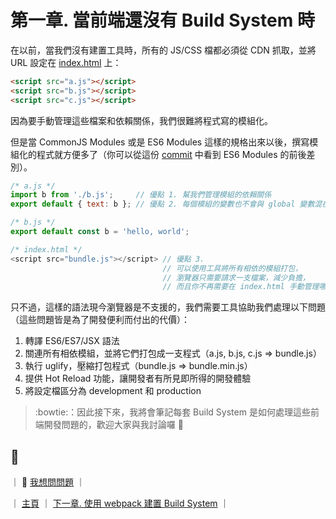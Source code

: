 # 第一章. 當前端還沒有 Build System 時

在以前，當我們沒有建置工具時，所有的 JS/CSS 檔都必須從 CDN 抓取，並將 URL 設定在 [index.html](https://github.com/shiningjason1989/react-quick-tutorial/blob/master/level-24_immutablejs/index.html) 上：

```html
<script src="a.js"></script>
<script src="b.js"></script>
<script src="c.js"></script>
```

因為要手動管理這些檔案和依賴關係，我們很難將程式寫的模組化。

但是當 CommonJS Modules 或是 ES6 Modules 這樣的規格出來以後，撰寫模組化的程式就方便多了（你可以從這份 [commit](https://github.com/shiningjason1989/react-build-systems-tutorial/commit/2ac2dccf0b1988b45f1b1c605977b882b43db21b) 中看到 ES6 Modules 的前後差別）。

```js
/* a.js */
import b from './b.js';     // 優點 1. 幫我們管理模組的依賴關係
export default { text: b }; // 優點 2. 每個模組的變數也不會與 global 變數混在一起

/* b.js */
export default const b = 'hello, world';

/* index.html */
<script src="bundle.js"></script> // 優點 3.
                                  // 可以使用工具將所有相依的模組打包，
                                  // 瀏覽器只需要請求一支檔案，減少負擔，
                                  // 而且你不再需要在 index.html 手動管理哪些檔案要引入，哪些不用
```

只不過，這樣的語法現今瀏覽器是不支援的，我們需要工具協助我們處理以下問題（這些問題皆是為了開發便利而付出的代價）：

1. 轉譯 ES6/ES7/JSX 語法
2. 關連所有相依模組，並將它們打包成一支程式（a.js, b.js, c.js => bundle.js）
3. 執行 uglify，壓縮打包程式（bundle.js => bundle.min.js）
4. 提供 Hot Reload 功能，讓開發者有所見即所得的開發體驗
5. 將設定檔區分為 development 和 production

> :bowtie:：因此接下來，我將會筆記每套 Build System 是如何處理這些前端開發問題的，歡迎大家與我討論囉 :beers:


## :rocket:

｜ :raising_hand: [我想問問題](https://github.com/shiningjason1989/react-build-systems-tutorial/issues/new) ｜

｜ [主頁](../../../) ｜ [下一章. 使用 webpack 建置 Build System](../2_webpack) ｜
